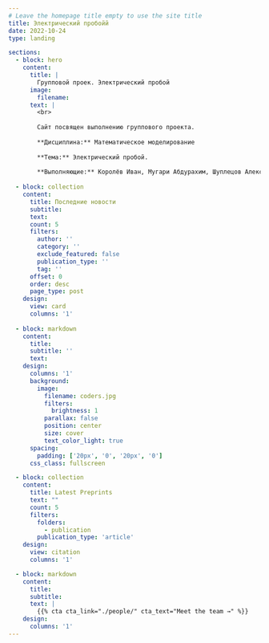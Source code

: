 ```yaml
---
# Leave the homepage title empty to use the site title
title: Электрический пробойй
date: 2022-10-24
type: landing

sections:
  - block: hero
    content:
      title: |
        Групповой проек. Электрический пробой
      image:
        filename: 
      text: |
        <br>
        
        Сайт посвящен выполнению группового проекта. 
        
        **Дисциплина:** Математическое моделирование
        
        **Тема:** Электрический пробой.
        
        **Выполняющие:** Королёв Иван, Мугари Абдурахим, Шуплецов Александр, Оганнисян Давит, Кудряшов Артём.
  
  - block: collection
    content:
      title: Последние новости
      subtitle:
      text:
      count: 5
      filters:
        author: ''
        category: ''
        exclude_featured: false
        publication_type: ''
        tag: ''
      offset: 0
      order: desc
      page_type: post
    design:
      view: card
      columns: '1'
  
  - block: markdown
    content:
      title:
      subtitle: ''
      text:
    design:
      columns: '1'
      background:
        image: 
          filename: coders.jpg
          filters:
            brightness: 1
          parallax: false
          position: center
          size: cover
          text_color_light: true
      spacing:
        padding: ['20px', '0', '20px', '0']
      css_class: fullscreen

  - block: collection
    content:
      title: Latest Preprints
      text: ""
      count: 5
      filters:
        folders:
          - publication
        publication_type: 'article'
    design:
      view: citation
      columns: '1'

  - block: markdown
    content:
      title:
      subtitle:
      text: |
        {{% cta cta_link="./people/" cta_text="Meet the team →" %}}
    design:
      columns: '1'
---
```


